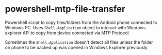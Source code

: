 # powershell-mtp-file-transfer
Powershell script to copy files/folders from the Android phone connected to Windows PC.
Uses `Shell.Application` object to interact with Windows explorer API to copy from device connected via MTP Protocol

Sometimes the  `Shell.Application` doesn't detect all files unless the folder on phone to be backed up was opened in Windows Explorer previously

